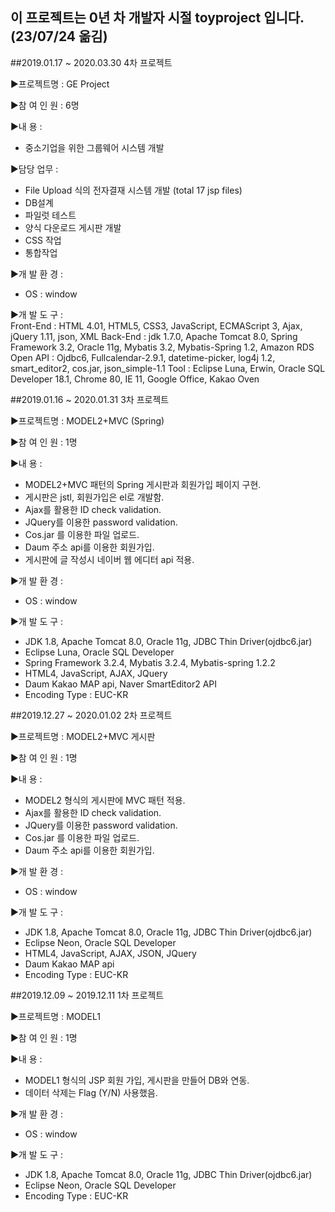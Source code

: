 ## 이 프로젝트는 0년 차 개발자 시절 toyproject 입니다.  (23/07/24 옮김)


##2019.01.17 ~ 2020.03.30 4차 프로젝트 

▶프로젝트명 : GE Project 

▶참 여 인 원 : 6명 

▶내         용 :  
- 중소기업을 위한 그룹웨어 시스템 개발

▶담당 업무 :
- File Upload 식의 전자결재 시스템 개발 (total 17 jsp files)
- DB설계
- 파일럿 테스트
- 양식 다운로드 게시판 개발
- CSS 작업
- 통합작업

▶개 발 환 경 :  
- OS : window

▶개 발 도 구 :  
Front-End : HTML 4.01, HTML5, CSS3, JavaScript, ECMAScript 3, Ajax, jQuery 1.11, json, XML
Back-End : jdk 1.7.0, Apache Tomcat 8.0, Spring Framework 3.2, Oracle 11g, Mybatis 3.2, Mybatis-Spring 1.2, Amazon RDS
Open API : Ojdbc6, Fullcalendar-2.9.1, datetime-picker, log4j 1.2, smart_editor2, cos.jar, json_simple-1.1
Tool : Eclipse Luna, Erwin, Oracle SQL Developer 18.1, Chrome 80, IE 11, Google Office, Kakao Oven


##2019.01.16 ~ 2020.01.31 3차 프로젝트 

▶프로젝트명 : MODEL2+MVC (Spring) 

▶참 여 인 원 : 1명 

▶내         용 :  
- MODEL2+MVC 패턴의 Spring 게시판과 회원가입 페이지 구현. 
- 게시판은 jstl, 회원가입은 el로 개발함. 
- Ajax를 활용한 ID check validation. 
- JQuery를 이용한 password validation. 
- Cos.jar 를 이용한 파일 업로드. 
- Daum 주소 api를 이용한 회원가입. 
- 게시판에 글 작성시 네이버 웹 에디터 api 적용. 

▶개 발 환 경 :  
- OS : window

▶개 발 도 구 :  
- JDK 1.8, Apache Tomcat 8.0, Oracle 11g, JDBC Thin Driver(ojdbc6.jar) 
- Eclipse Luna, Oracle SQL Developer 
- Spring Framework 3.2.4, Mybatis 3.2.4, Mybatis-spring 1.2.2 
- HTML4, JavaScript, AJAX, JQuery 
- Daum Kakao MAP api, Naver SmartEditor2 API 
- Encoding Type  : EUC-KR 

##2019.12.27 ~ 2020.01.02 2차 프로젝트 

▶프로젝트명 : MODEL2+MVC 게시판 

▶참 여 인 원 : 1명 

▶내         용 :  
- MODEL2 형식의 게시판에 MVC 패턴 적용. 
- Ajax를 활용한 ID check validation. 
- JQuery를 이용한 password validation. 
- Cos.jar 를 이용한 파일 업로드. 
- Daum 주소 api를 이용한 회원가입. 

▶개 발 환 경 :  
- OS : window

▶개 발 도 구 :  
- JDK 1.8, Apache Tomcat 8.0, Oracle 11g, JDBC Thin Driver(ojdbc6.jar) 
- Eclipse Neon, Oracle SQL Developer 
- HTML4, JavaScript, AJAX, JSON, JQuery 
- Daum Kakao MAP api 
- Encoding Type : EUC-KR 

##2019.12.09 ~ 2019.12.11 1차 프로젝트 

▶프로젝트명 : MODEL1

▶참 여 인 원 : 1명 

▶내         용 :  
- MODEL1 형식의 JSP 회원 가입, 게시판을 만들어 DB와 연동. 
- 데이터 삭제는 Flag (Y/N) 사용했음. 

▶개 발 환 경 :  
- OS : window

▶개 발 도 구 :  
- JDK 1.8, Apache Tomcat 8.0, Oracle 11g, JDBC Thin Driver(ojdbc6.jar) 
- Eclipse Neon, Oracle SQL Developer 
- Encoding Type : EUC-KR 
